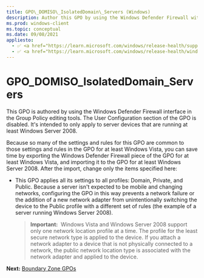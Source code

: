```yaml
---
title: GPO\_DOMISO\_IsolatedDomain\_Servers (Windows)
description: Author this GPO by using the Windows Defender Firewall with Advanced Security interface in the Group Policy editing tools.
ms.prod: windows-client
ms.topic: conceptual
ms.date: 09/08/2021
appliesto: 
  - ✅ <a href="https://learn.microsoft.com/windows/release-health/supported-versions-windows-client" target="_blank">Windows 10 and later</a>
  - ✅ <a href="https://learn.microsoft.com/windows/release-health/windows-server-release-info" target="_blank">Windows Server 2016 and later</a>
---
```


# GPO\_DOMISO\_IsolatedDomain\_Servers


This GPO is authored by using the Windows Defender Firewall interface in the Group Policy editing tools. The User Configuration section of the GPO is disabled. It's intended to only apply to server devices that are running at least Windows Server 2008.

Because so many of the settings and rules for this GPO are common to those settings and rules in the GPO for at least Windows Vista, you can save time by exporting the Windows Defender Firewall piece of the GPO for at least Windows Vista, and importing it to the GPO for at least Windows Server 2008. After the import, change only the items specified here:

-   This GPO applies all its settings to all profiles: Domain, Private, and Public. Because a server isn't expected to be mobile and changing networks, configuring the GPO in this way prevents a network failure or the addition of a new network adapter from unintentionally switching the device to the Public profile with a different set of rules (the example of a server running Windows Server 2008).

    >**Important:**  Windows Vista and Windows Server 2008 support only one network location profile at a time. The profile for the least secure network type is applied to the device. If you attach a network adapter to a device that is not physically connected to a network, the public network location type is associated with the network adapter and applied to the device.

**Next:** [Boundary Zone GPOs](boundary-zone-gpos.md)
